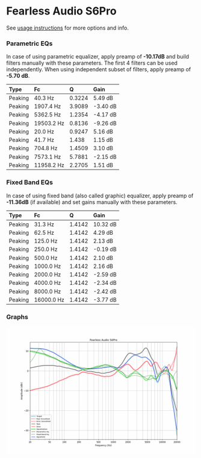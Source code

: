 # Fearless Audio S6Pro
See [usage instructions](https://github.com/jaakkopasanen/AutoEq#usage) for more options and info.

### Parametric EQs
In case of using parametric equalizer, apply preamp of **-10.17dB** and build filters manually
with these parameters. The first 4 filters can be used independently.
When using independent subset of filters, apply preamp of **-5.70 dB**.

| Type    | Fc         |      Q | Gain     |
|:--------|:-----------|:-------|:---------|
| Peaking | 40.3 Hz    | 0.3224 | 5.49 dB  |
| Peaking | 1907.4 Hz  | 3.9089 | -3.40 dB |
| Peaking | 5362.5 Hz  | 1.2354 | -4.17 dB |
| Peaking | 19503.2 Hz | 0.8136 | -9.26 dB |
| Peaking | 20.0 Hz    | 0.9247 | 5.16 dB  |
| Peaking | 41.7 Hz    | 1.438  | 1.15 dB  |
| Peaking | 704.8 Hz   | 1.4509 | 3.10 dB  |
| Peaking | 7573.1 Hz  | 5.7881 | -2.15 dB |
| Peaking | 11958.2 Hz | 2.2705 | 1.51 dB  |

### Fixed Band EQs
In case of using fixed band (also called graphic) equalizer, apply preamp of **-11.36dB**
(if available) and set gains manually with these parameters.

| Type    | Fc         |      Q | Gain     |
|:--------|:-----------|:-------|:---------|
| Peaking | 31.3 Hz    | 1.4142 | 10.32 dB |
| Peaking | 62.5 Hz    | 1.4142 | 4.29 dB  |
| Peaking | 125.0 Hz   | 1.4142 | 2.13 dB  |
| Peaking | 250.0 Hz   | 1.4142 | -0.19 dB |
| Peaking | 500.0 Hz   | 1.4142 | 2.10 dB  |
| Peaking | 1000.0 Hz  | 1.4142 | 2.16 dB  |
| Peaking | 2000.0 Hz  | 1.4142 | -2.59 dB |
| Peaking | 4000.0 Hz  | 1.4142 | -2.34 dB |
| Peaking | 8000.0 Hz  | 1.4142 | -2.42 dB |
| Peaking | 16000.0 Hz | 1.4142 | -3.77 dB |

### Graphs
![](./Fearless%20Audio%20S6Pro.png)
